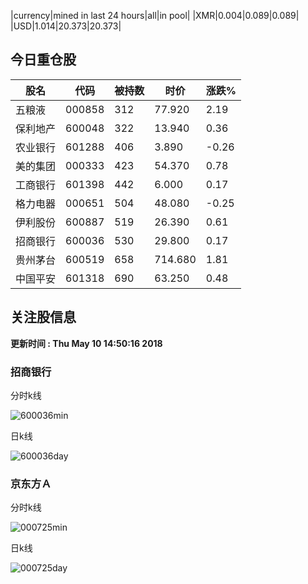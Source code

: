 |currency|mined in last 24 hours|all|in pool|
|XMR|0.004|0.089|0.089|
|USD|1.014|20.373|20.373|

## 今日重仓股 

|股名|代码|被持数|时价|涨跌%|
|---|---|---|---|---|
|五粮液|000858|312|77.920|2.19|
|保利地产|600048|322|13.940|0.36|
|农业银行|601288|406|3.890|-0.26|
|美的集团|000333|423|54.370|0.78|
|工商银行|601398|442|6.000|0.17|
|格力电器|000651|504|48.080|-0.25|
|伊利股份|600887|519|26.390|0.61|
|招商银行|600036|530|29.800|0.17|
|贵州茅台|600519|658|714.680|1.81|
|中国平安|601318|690|63.250|0.48|

## 关注股信息
**更新时间 : Thu May 10 14:50:16 2018**
### 招商银行 
分时k线

![600036min](http://image.sinajs.cn/newchart/min/n/sh600036.gif)

日k线

![600036day](http://image.sinajs.cn/newchart/daily/n/sh600036.gif)

### 京东方Ａ 
分时k线

![000725min](http://image.sinajs.cn/newchart/min/n/sz000725.gif)

日k线

![000725day](http://image.sinajs.cn/newchart/daily/n/sz000725.gif)
